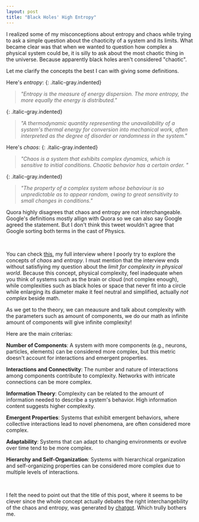 ```yaml
---
layout: post
title: "Black Holes' High Entropy"
---
```


I realized some of my misconceptions about entropy and chaos while trying to ask a simple question about the chaoticity of a system and its limits. What became clear was that when we wanted to question how complex a physical system could be, it is silly to ask about the most chaotic thing in the universe. Because apparently black holes aren't considered "chaotic".

Let me clarify the concepts the best I can with giving some definitions.

Here's *entropy*:
{: .italic-gray.indented}
> *"Entropy is the measure of energy dispersion. The more entropy, the more equally the energy is distributed."*

{: .italic-gray.indented}
> *"A thermodynamic quantity representing the unavailability of a system's thermal energy for conversion into mechanical work, often interpreted as the degree of disorder or randomness in the system."*

Here's *chaos*:
{: .italic-gray.indented}
> *"Chaos is a system that exhibits complex dynamics, which is sensitive to initial conditions. Chaotic behavior has a certain order. "*

{: .italic-gray.indented}
> *"The property of a complex system whose behaviour is so unpredictable as to appear random, owing to great sensitivity to small changes in conditions."*

Quora highly disagrees that chaos and entropy are not interchangeable. Google's definitions mostly allign with Quora so we can also say Google agreed the statement. But I don't think this tweet wouldn't agree that Google sorting both terms in the cast of Physics.



<br>



You can check [this][chatgpt], my full interview where I poorly try to explore the concepts of *chaos* and *entropy*.	I must mention that the interview ends without satisfiying my question about the *limit for complexity in physical world*. Because this concept, physical complexity, feel inadequate when you think of systems such as the brain or cloud (not complex enough), while complexities such as black holes or space that never fit into a circle while enlarging its diameter make it feel neutral and simplified, actually *not complex* beside math.

As we get to the theory, we can meausure and talk about complexity with the parameters such as amount of components, we do our math as infinite amount of components will give infinite complexity! 

Here are the main criterias:

__Number of Components__: A system with more components (e.g., neurons, particles, elements) can be considered more complex, but this metric doesn't account for interactions and emergent properties.

__Interactions and Connectivity__: The number and nature of interactions among components contribute to complexity. Networks with intricate connections can be more complex.

__Information Theory__: Complexity can be related to the amount of information needed to describe a system's behavior. High information content suggests higher complexity.

__Emergent Properties__: Systems that exhibit emergent behaviors, where collective interactions lead to novel phenomena, are often considered more complex.

__Adaptability__: Systems that can adapt to changing environments or evolve over time tend to be more complex.

__Hierarchy and Self-Organization__: Systems with hierarchical organization and self-organizing properties can be considered more complex due to multiple levels of interactions.



<br>



I felt the need to point out that the title of this post, where it seems to be clever since the whole concept actually debates the right interchangebility of the chaos and entropy, was generated by [chatgpt][chatgpt]. Which trully bothers me.


[Quora]: https://www.quora.com/What-is-the-difference-between-entropy-and-chaos
[chatgpt]: https://chat.openai.com/share/5447bd97-3859-4a34-afbd-04f514c741be
[chatgpt]: https://www.reddit.com/r/Frontend/comments/zjggzq/should_we_be_worried_about_chatgpt_or_other_ai/
[tweet]: https://x.com/guneytombak/status/1696558393186570270?s=20